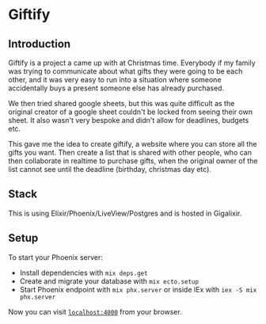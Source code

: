 # Giftify

## Introduction

Giftify is a project a came up with at Christmas time. Everybody if my family was trying to communicate
about what gifts they were going to be each other, and it was very easy to run into a situation where
someone accidentally buys a present someone else has already purchased.

We then tried shared google sheets, but this was quite difficult as the original creator of a google sheet
couldn't be locked from seeing their own sheet. It also wasn't very bespoke and didn't allow for deadlines, budgets etc.

This gave me the idea to create giftify, a website where you can store all the gifts you want. Then create a list
that is shared with other people, who can then collaborate in realtime to purchase gifts, when the original owner of the
list cannot see until the deadline (birthday, christmas day etc). 

## Stack
This is using Elixir/Phoenix/LiveView/Postgres and is hosted in Gigalixir.

## Setup

To start your Phoenix server:

  * Install dependencies with `mix deps.get`
  * Create and migrate your database with `mix ecto.setup`
  * Start Phoenix endpoint with `mix phx.server` or inside IEx with `iex -S mix phx.server`

Now you can visit [`localhost:4000`](http://localhost:4000) from your browser.
